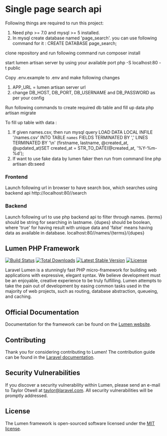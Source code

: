 # Single page search api

Following things are required to run this project:
1. Need php >= 7.0 and mysql >= 5 installed. 
2. In mysql create database named 'page_search'. you can use following command for it :
    CREATE DATABASE page_search;

clone repository and run following command
    run composer install

start lumen artisan server by using your available port
    php -S localhost:80 -t public
    
Copy .env.example to .env and make following changes 
1. APP_URL = lumen artisan server url
2. change DB_HOST, DB_PORT, DB_USERNAME and DB_PASSWORD as per your config

Run following commands to create required db table and fill up data
    php artisan migrate
    
To fill up table with data :
1. If given names.csv, then run mysql query
    LOAD DATA LOCAL INFILE '<path>/names.csv' INTO TABLE `names` FIELDS TERMINATED BY ',' LINES TERMINATED BY '\n' (firstname, lastname, @created_at, @updated_at)SET created_at = STR_TO_DATE(@created_at, '%Y-%m-%d');
2. If want to use fake data by lumen faker then run from command line
    php artisan db:seed
    
### Frontend
Launch following url in browser to have search box, which searches using backend api
    http://localhost:80//search
    
### Backend
Launch following url to use php backend api to filter through names. {terms} should be string for searching in lastname. {dupes} should be boolean, where 'true' for having result with unique data and 'false' means having data as available in database.
    localhost:80//names/{terms}/{dupes}
    



## Lumen PHP Framework

[![Build Status](https://travis-ci.org/laravel/lumen-framework.svg)](https://travis-ci.org/laravel/lumen-framework)
[![Total Downloads](https://poser.pugx.org/laravel/lumen-framework/d/total.svg)](https://packagist.org/packages/laravel/lumen-framework)
[![Latest Stable Version](https://poser.pugx.org/laravel/lumen-framework/v/stable.svg)](https://packagist.org/packages/laravel/lumen-framework)
[![License](https://poser.pugx.org/laravel/lumen-framework/license.svg)](https://packagist.org/packages/laravel/lumen-framework)

Laravel Lumen is a stunningly fast PHP micro-framework for building web applications with expressive, elegant syntax. We believe development must be an enjoyable, creative experience to be truly fulfilling. Lumen attempts to take the pain out of development by easing common tasks used in the majority of web projects, such as routing, database abstraction, queueing, and caching.

## Official Documentation

Documentation for the framework can be found on the [Lumen website](https://lumen.laravel.com/docs).

## Contributing

Thank you for considering contributing to Lumen! The contribution guide can be found in the [Laravel documentation](https://laravel.com/docs/contributions).

## Security Vulnerabilities

If you discover a security vulnerability within Lumen, please send an e-mail to Taylor Otwell at taylor@laravel.com. All security vulnerabilities will be promptly addressed.

## License

The Lumen framework is open-sourced software licensed under the [MIT license](https://opensource.org/licenses/MIT).
